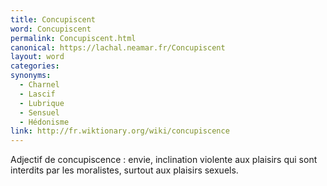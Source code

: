 ```yaml
---
title: Concupiscent
word: Concupiscent
permalink: Concupiscent.html
canonical: https://lachal.neamar.fr/Concupiscent
layout: word
categories:
synonyms:
  - Charnel
  - Lascif
  - Lubrique
  - Sensuel
  - Hédonisme
link: http://fr.wiktionary.org/wiki/concupiscence
---
```


Adjectif de concupiscence : envie, inclination violente aux plaisirs qui sont interdits par les moralistes, surtout aux plaisirs sexuels.

